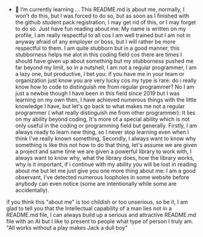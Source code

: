 - 🌱 I’m currently learning ...
This README.md is about me, normally, I won't do this, but I was forced to do so, but as soon as I finished with the github student pack registration, I may get rid of this, or I may forget to do so.  Just have fun reading about me: My name is written on my profile, I am really respectful to all cos I am well trained but I am not in anyway afraid of any employer or boss, but I will rather be more respectful to them.  I am quite stubborn but in a good manner, this stubborness helps me alot in this coding field cos there are times I should have given up about something but my stubborness pushed me far beyond my limit, so in a nutshell, I am not a regular programmer, I am a lazy one, but productive, I bet you: if you have me in your team or organization just know you are very lucky cos my type is rare: do i really know how to code to distinguish me from regular programmer? No I am just a newbie though I have been in this field since 2019 but I was learning on my own then, I have achieved numerous things with the little knowledge I have, but let's go back to what makes me not a regular programmer ( what really distinguish me from other programmer): It lies on my ability beyond coding, It's more of a special ability which is not only useful in the coding or programming field but generally. Firstly, I am always ready to learn new thing, so I never stop learning even when I think I've really known something, Secondly, I always want to know why something is like this not how to do that thing, let's assume we are given a project and same time we are given a powerful library to work with, I always want to know why, what the library does, how the library works, why is it important, if i continue with my ability you will be lost in reading about me but let me just give you one more thing about me: I am a good observant, I've detected numerous loopholes in some website before anybody can even notice (some are intentionally while some are accidentally).

if you think this "about me" is too childish or too unserious, so be it, I am glad to tell you that the Intellectual capability of a man lies not in a README.md file, I can always build up a serious and attractive README.md file with an AI but I like to present to people what type of person I truly am. "All works without a play makes Jack a dull boy"
